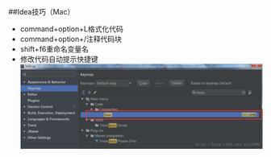 ##Idea技巧（Mac）

* command+option+L格式化代码
* command+option+/注释代码块
* shift+f6重命名变量名
* 修改代码自动提示快捷键
	 ![basic](./images/idea-basic.png)